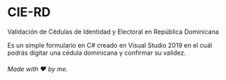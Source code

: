# CIE-RD
 Validación de Cédulas de Identidad y Electoral en República Dominicana
 
 Es un simple formulario en C# creado en Visual Studio 2019 en el cuál podrás digitar una cédula dominicana y confirmar su validez.
 
###### Made with ❤️ by me.
